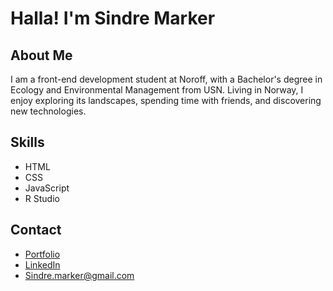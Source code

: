 # Halla! I'm Sindre Marker

## About Me
I am a front-end development student at Noroff, with a Bachelor's degree in Ecology and Environmental Management from USN. Living in Norway, I enjoy exploring its landscapes, spending time with friends, and discovering new technologies.

## Skills 
- HTML
- CSS
- JavaScript
- R Studio

## Contact
- [Portfolio](https://sindrevonh.github.io/Portfolio/)
- [LinkedIn](https://www.linkedin.com/in/sindre-marker-63937a215/)
- Sindre.marker@gmail.com

